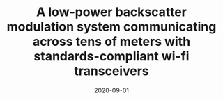 ---
title: "A low-power backscatter modulation system communicating across tens of meters with standards-compliant wi-fi transceivers"
collection: publications
permalink: /publication/2020-09-01-low-power-backscatter
excerpt: '7 cites: https://scholar.google.com/scholar?oi=bibs\&amp;hl=en\&amp;cites=11843764222899462876'
date: 2020-09-01
venue: 'IEEE Journal of Solid-State Circuits (JSSC 2020)'
link: 'https://doi.org/10.1109/JSSC.2020.3023956'
paperurl: '/files/papers/JSSC2020.pdf'
citation: ' PHP Wang,  C Zhang,  H Yang,  M Dunna,  D Bharadia,  PP Mercier, '
---